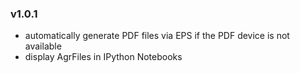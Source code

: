 ### v1.0.1 ###

*   automatically generate PDF files via EPS if the PDF device is not available
*   display AgrFiles in IPython Notebooks
